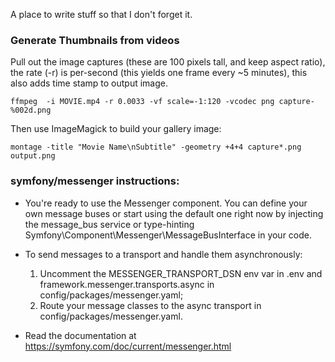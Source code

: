 A place to write stuff so that I don't forget it.

### Generate Thumbnails from videos

Pull out the image captures (these are 100 pixels tall, and keep aspect ratio), the rate (-r) is per-second (this yields one frame every ~5 minutes), this also adds time stamp to output image.

`ffmpeg  -i MOVIE.mp4 -r 0.0033 -vf scale=-1:120 -vcodec png capture-%002d.png`

Then use ImageMagick to build your gallery image:

`montage -title "Movie Name\nSubtitle" -geometry +4+4 capture*.png output.png`


### symfony/messenger  instructions:

* You're ready to use the Messenger component. You can define your own message buses
  or start using the default one right now by injecting the message_bus service
  or type-hinting Symfony\Component\Messenger\MessageBusInterface in your code.

* To send messages to a transport and handle them asynchronously:

    1. Uncomment the MESSENGER_TRANSPORT_DSN env var in .env
       and framework.messenger.transports.async in config/packages/messenger.yaml;
    2. Route your message classes to the async transport in config/packages/messenger.yaml.

* Read the documentation at https://symfony.com/doc/current/messenger.html

